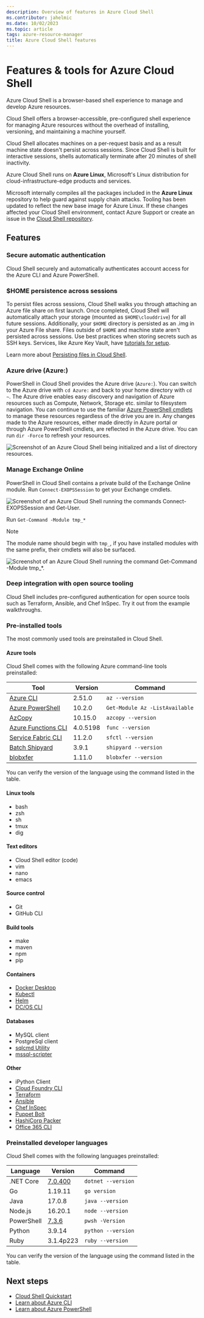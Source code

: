 ```yaml
---
description: Overview of features in Azure Cloud Shell
ms.contributor: jahelmic
ms.date: 10/02/2023
ms.topic: article
tags: azure-resource-manager
title: Azure Cloud Shell features
---
```

# Features & tools for Azure Cloud Shell

Azure Cloud Shell is a browser-based shell experience to manage and develop Azure resources.

Cloud Shell offers a browser-accessible, pre-configured shell experience for managing Azure
resources without the overhead of installing, versioning, and maintaining a machine yourself.

Cloud Shell allocates machines on a per-request basis and as a result machine state doesn't
persist across sessions. Since Cloud Shell is built for interactive sessions, shells automatically
terminate after 20 minutes of shell inactivity.

Azure Cloud Shell runs on **Azure Linux**, Microsoft's Linux distribution for
cloud-infrastructure-edge products and services.

Microsoft internally compiles all the packages included in the **Azure Linux** repository to help
guard against supply chain attacks. Tooling has been updated to reflect the new base image for Azure
Linux. If these changes affected your Cloud Shell environment, contact Azure Support or create an
issue in the [Cloud Shell repository][17].

## Features

### Secure automatic authentication

Cloud Shell securely and automatically authenticates account access for the Azure CLI and Azure
PowerShell.

### $HOME persistence across sessions

To persist files across sessions, Cloud Shell walks you through attaching an Azure file share on
first launch. Once completed, Cloud Shell will automatically attach your storage (mounted as
`$HOME\clouddrive`) for all future sessions. Additionally, your `$HOME` directory is persisted as an
.img in your Azure File share. Files outside of `$HOME` and machine state aren't persisted across
sessions. Use best practices when storing secrets such as SSH keys. Services, like
Azure Key Vault, have [tutorials for setup][02].

Learn more about [Persisting files in Cloud Shell][28].

### Azure drive (Azure:)

PowerShell in Cloud Shell provides the Azure drive (`Azure:`). You can switch to the Azure drive
with `cd Azure:` and back to your home directory with `cd  ~`. The Azure drive enables easy
discovery and navigation of Azure resources such as Compute, Network, Storage etc. similar to
filesystem navigation. You can continue to use the familiar [Azure PowerShell cmdlets][06] to manage
these resources regardless of the drive you are in. Any changes made to the Azure resources, either
made directly in Azure portal or through Azure PowerShell cmdlets, are reflected in the Azure drive.
You can run `dir -Force` to refresh your resources.

![Screenshot of an Azure Cloud Shell being initialized and a list of directory resources.][25]

### Manage Exchange Online

PowerShell in Cloud Shell contains a private build of the Exchange Online module. Run
`Connect-EXOPSSession` to get your Exchange cmdlets.

![Screenshot of an Azure Cloud Shell running the commands Connect-EXOPSSession and Get-User.][26]

 Run `Get-Command -Module tmp_*`

> [!NOTE]
> The module name should begin with `tmp_`, if you have installed modules with the same prefix,
> their cmdlets will also be surfaced.

![Screenshot of an Azure Cloud Shell running the command Get-Command -Module tmp_*.][27]

### Deep integration with open source tooling

Cloud Shell includes pre-configured authentication for open source tools such as Terraform, Ansible,
and Chef InSpec. Try it out from the example walkthroughs.

### Pre-installed tools

The most commonly used tools are preinstalled in Cloud Shell.

#### Azure tools

Cloud Shell comes with the following Azure command-line tools preinstalled:

|           Tool            | Version  |            Command             |
| ------------------------- | -------- | ------------------------------ |
| [Azure CLI][05]           | 2.51.0   | `az --version`                 |
| [Azure PowerShell][06]    | 10.2.0   | `Get-Module Az -ListAvailable` |
| [AzCopy][04]              | 10.15.0  | `azcopy --version`             |
| [Azure Functions CLI][01] | 4.0.5198 | `func --version`               |
| [Service Fabric CLI][03]  | 11.2.0   | `sfctl --version`              |
| [Batch Shipyard][09]      | 3.9.1    | `shipyard --version`           |
| [blobxfer][10]            | 1.11.0   | `blobxfer --version`           |

You can verify the version of the language using the command listed in the table.

#### Linux tools

- bash
- zsh
- sh
- tmux
- dig

#### Text editors

- Cloud Shell editor (code)
- vim
- nano
- emacs

#### Source control

- Git
- GitHub CLI

#### Build tools

- make
- maven
- npm
- pip

#### Containers

- [Docker Desktop][15]
- [Kubectl][20]
- [Helm][19]
- [DC/OS CLI][14]

#### Databases

- MySQL client
- PostgreSql client
- [sqlcmd Utility][08]
- [mssql-scripter][18]

#### Other

- iPython Client
- [Cloud Foundry CLI][13]
- [Terraform][24]
- [Ansible][23]
- [Chef InSpec][12]
- [Puppet Bolt][22]
- [HashiCorp Packer][11]
- [Office 365 CLI][21]

### Preinstalled developer languages

Cloud Shell comes with the following languages preinstalled:

|  Language  |    Version    |      Command       |
| ---------- | ------------- | ------------------ |
| .NET Core  | [7.0.400][16] | `dotnet --version` |
| Go         | 1.19.11       | `go version`       |
| Java       | 17.0.8        | `java --version`   |
| Node.js    | 16.20.1       | `node --version`   |
| PowerShell | [7.3.6][07]   | `pwsh -Version`    |
| Python     | 3.9.14        | `python --version` |
| Ruby       | 3.1.4p223     | `ruby --version`   |

You can verify the version of the language using the command listed in the table.

## Next steps

- [Cloud Shell Quickstart][29]
- [Learn about Azure CLI][05]
- [Learn about Azure PowerShell][06]

<!-- link references -->
[01]: ../azure-functions/functions-run-local.md
[02]: ../key-vault/general/manage-with-cli2.md#prerequisites
[03]: ../service-fabric/service-fabric-cli.md
[04]: ../storage/common/storage-use-azcopy-v10.md
[05]: /cli/azure/
[06]: /powershell/azure
[07]: /powershell/scripting/whats-new/what-s-new-in-powershell-73
[08]: /sql/tools/sqlcmd-utility
[09]: https://batch-shipyard.readthedocs.io/en/latest/
[10]: https://blobxfer.readthedocs.io/en/latest/
[11]: https://developer.hashicorp.com/packer/docs
[12]: https://docs.chef.io/
[13]: https://docs.cloudfoundry.org/cf-cli/
[14]: https://docs.d2iq.com/dkp/2.3/azure-quick-start
[15]: https://docs.docker.com/desktop/
[16]: https://dotnet.microsoft.com/download/dotnet/7.0
[17]: https://github.com/Azure/CloudShell/issues
[18]: https://github.com/microsoft/mssql-scripter/blob/dev/doc/usage_guide.md
[19]: https://helm.sh/docs/
[20]: https://kubernetes.io/docs/reference/kubectl/
[21]: https://pnp.github.io/office365-cli/
[22]: https://puppet.com/docs/bolt/latest/bolt.html
[23]: https://www.ansible.com/microsoft-azure
[24]: https://www.terraform.io/docs/providers/azurerm/
[25]: media/features/azure-drive.png
[26]: media/features/exchangeonline.png
[27]: media/features/exchangeonlinecmdlets.png
[28]: persisting-shell-storage.md
[29]: quickstart.md
